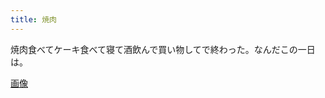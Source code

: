 ```yaml
---
title: 焼肉
---
```


焼肉食べてケーキ食べて寝て酒飲んで買い物してで終わった。なんだこの一日は。

<a href="https://photos.app.goo.gl/BGVzfqzpK44EHgzV9" class="embedly">画像</a>
